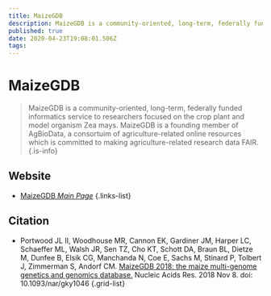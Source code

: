 ```yaml
---
title: MaizeGDB
description: MaizeGDB is a community-oriented, long-term, federally funded informatics service to researchers focused on the crop plant and model organism Zea mays.
published: true
date: 2020-04-23T19:08:01.506Z
tags: 
---
```


# MaizeGDB

> MaizeGDB is a community-oriented, long-term, federally funded informatics service to researchers focused on the crop plant and model organism Zea mays.
&NewLine;
MaizeGDB is a founding member of AgBioData, a consortuim of agriculture-related online resources which is committed to making agriculture-related research data FAIR.
{.is-info}

 
## Website 

- [MaizeGDB *Main Page*](https://www.maizegdb.org/)
 {.links-list}

## Citation 

- Portwood JL II, Woodhouse MR, Cannon EK, Gardiner JM, Harper LC, Schaeffer ML, Walsh JR, Sen TZ, Cho KT, Schott DA, Braun BL, Dietze M, Dunfee B, Elsik CG, Manchanda N, Coe E, Sachs M, Stinard P, Tolbert J, Zimmerman S, Andorf CM. [MaizeGDB 2018: the maize multi-genome genetics and genomics database.](https://academic.oup.com/nar/article/47/D1/D1146/5165183) Nucleic Acids Res. 2018 Nov 8. doi: 10.1093/nar/gky1046
{.grid-list}